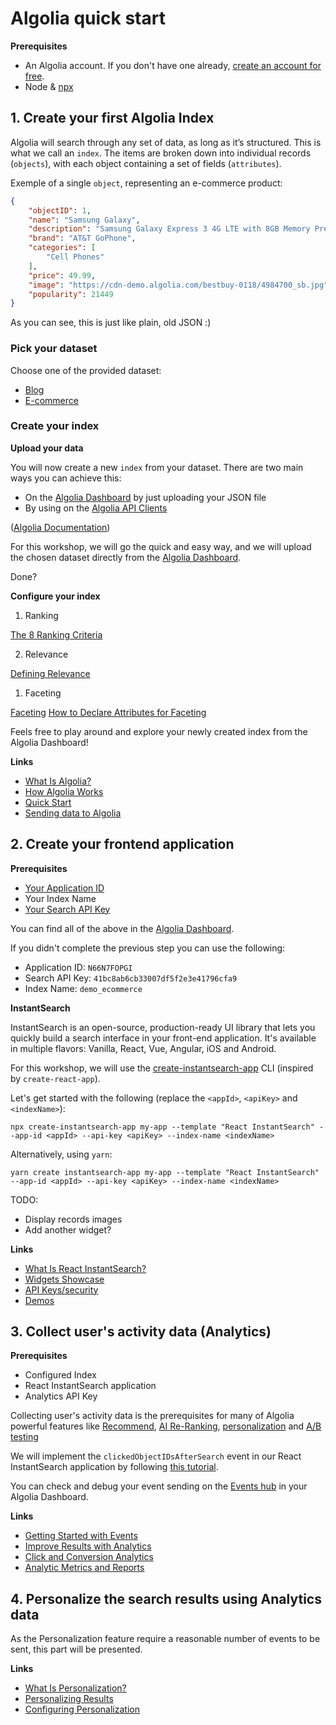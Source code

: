 # Algolia quick start

**Prerequisites**

- An Algolia account. If you don't have one already, [create an account for free](https://www.algolia.com/users/sign_up).
- Node & [npx](https://www.npmjs.com/package/npx)

## 1. Create your first Algolia Index

Algolia will search through any set of data, as long as it’s structured. This is what we call an `index`.
The items are broken down into individual records (`objects`), with each object containing a set of fields (`attributes`).

Exemple of a single `object`, representing an e-commerce product:
```json
{
    "objectID": 1,
    "name": "Samsung Galaxy",
    "description": "Samsung Galaxy Express 3 4G LTE with 8GB Memory Prepaid Cell Phone",
    "brand": "AT&T GoPhone",
    "categories": [
        "Cell Phones"
    ],
    "price": 49.99,
    "image": "https://cdn-demo.algolia.com/bestbuy-0118/4984700_sb.jpg",
    "popularity": 21449
}
```

As you can see, this is just like plain, old JSON :)

### Pick your dataset

Choose one of the provided dataset:

- [Blog](./datasets/blog.json)
- [E-commerce](./datasets/ecommerce.json)

### Create your index

**Upload your data**

You will now create a new `index` from your dataset.
There are two main ways you can achieve this:

- On the [Algolia Dashboard](https://www.algolia.com/dashboard) by just uploading your JSON file
- By using on the [Algolia API Clients](https://www.algolia.com/doc/guides/getting-started/how-algolia-works/in-depth/ecosystem/#using-the-api-clients)

([Algolia Documentation](https://www.algolia.com/doc/guides/sending-and-managing-data/send-and-update-your-data/#pushing-your-data-to-an-algolia-index))

For this workshop, we will go the quick and easy way, and we will upload the chosen dataset directly from the [Algolia Dashboard](https://www.algolia.com/dashboard).

Done?

**Configure your index**

1. Ranking

[The 8 Ranking Criteria](https://www.algolia.com/doc/guides/managing-results/relevance-overview/in-depth/ranking-criteria/)

2. Relevance

[Defining Relevance](https://www.algolia.com/doc/guides/managing-results/relevance-overview/in-depth/defining-relevance/)

1. Faceting

[Faceting](https://www.algolia.com/doc/guides/managing-results/refine-results/faceting/)
[How to Declare Attributes for Faceting](https://www.algolia.com/doc/guides/managing-results/refine-results/faceting/how-to/declaring-attributes-for-faceting/#using-the-dashboard)

Feels free to play around and explore your newly created index from the Algolia Dashboard!

**Links**
- [What Is Algolia?](https://www.algolia.com/doc/guides/getting-started/what-is-algolia/)
- [How Algolia Works](https://www.algolia.com/doc/guides/getting-started/how-algolia-works/)
- [Quick Start](https://www.algolia.com/doc/guides/getting-started/quick-start/)
- [Sending data to Algolia](https://www.algolia.com/doc/guides/sending-and-managing-data/prepare-your-data/#sending-data-to-algolia)

## 2. Create your frontend application

**Prerequisites**

- [Your Application ID](https://www.algolia.com/doc/guides/sending-and-managing-data/send-and-update-your-data/how-to/importing-with-the-api/#application-id)
- Your Index Name
- [Your Search API Key](https://www.algolia.com/doc/guides/security/api-keys/)

You can find all of the above in the [Algolia Dashboard](https://www.algolia.com/dashboard).

If you didn't complete the previous step you can use the following:
- Application ID: `N66N7FOPGI`
- Search API Key: `41bc8ab6cb33007df5f2e3e41796cfa9`
- Index Name: `demo_ecommerce`

**InstantSearch**

InstantSearch is an open-source, production-ready UI library that lets you quickly build a search interface in your front-end application. It's available in multiple flavors: Vanilla, React, Vue, Angular, iOS and Android.

For this workshop, we will use the [create-instantsearch-app](https://github.com/algolia/create-instantsearch-app) CLI (inspired by `create-react-app`).

Let's get started with the following (replace the `<appId>`, `<apiKey>` and `<indexName>`):

```
npx create-instantsearch-app my-app --template "React InstantSearch" --app-id <appId> --api-key <apiKey> --index-name <indexName>
```

Alternatively, using `yarn`:
```
yarn create instantsearch-app my-app --template "React InstantSearch" --app-id <appId> --api-key <apiKey> --index-name <indexName>
```

TODO:
- Display records images
- Add another widget?

**Links**
- [What Is React InstantSearch?](https://www.algolia.com/doc/guides/building-search-ui/what-is-instantsearch/react/)
- [Widgets Showcase](https://www.algolia.com/doc/guides/building-search-ui/widgets/showcase/react/)
- [API Keys/security](https://www.algolia.com/doc/guides/building-search-ui/going-further/api-keys-security/react/)
- [Demos](https://www.algolia.com/doc/guides/building-search-ui/resources/demos/react/)

## 3. Collect user's activity data (Analytics)

**Prerequisites**

- Configured Index
- React InstantSearch application
- Analytics API Key 

Collecting user's activity data is the prerequisites for many of Algolia powerful features like [Recommend](https://www.algolia.com/doc/ui-libraries/recommend/introduction/what-is-recommend/), [AI Re-Ranking](https://www.algolia.com/doc/guides/algolia-ai/re-ranking/), [personalization](https://www.algolia.com/doc/guides/personalization/what-is-personalization/) and [A/B testing](https://www.algolia.com/doc/guides/ab-testing/what-is-ab-testing/)

We will implement the `clickedObjectIDsAfterSearch` event in our React InstantSearch application by following [this tutorial](https://www.algolia.com/doc/guides/building-search-ui/going-further/send-insights-events/react/).

You can check and debug your event sending on the [Events hub](https://www.algolia.com/doc/guides/sending-events/validating/#events-hub) in your Algolia Dashboard.

**Links**
- [Getting Started with Events](https://www.algolia.com/doc/guides/sending-events/getting-started/)
- [Improve Results with Analytics](https://www.algolia.com/doc/guides/managing-results/optimize-search-results/improve-relevance-with-analytics/)
- [Click and Conversion Analytics](https://www.algolia.com/doc/guides/getting-analytics/search-analytics/advanced-analytics/)
- [Analytic Metrics and Reports](https://www.algolia.com/doc/guides/getting-analytics/search-analytics/understand-reports/)

## 4. Personalize the search results using Analytics data

As the Personalization feature require a reasonable number of events to be sent, this part will be presented.

**Links**
- [What Is Personalization?](https://www.algolia.com/doc/guides/personalization/what-is-personalization/)
- [Personalizing Results](https://www.algolia.com/doc/guides/personalization/personalizing-results/)
- [Configuring Personalization](https://www.algolia.com/doc/guides/personalization/personalizing-results/in-depth/configuring-personalization/)